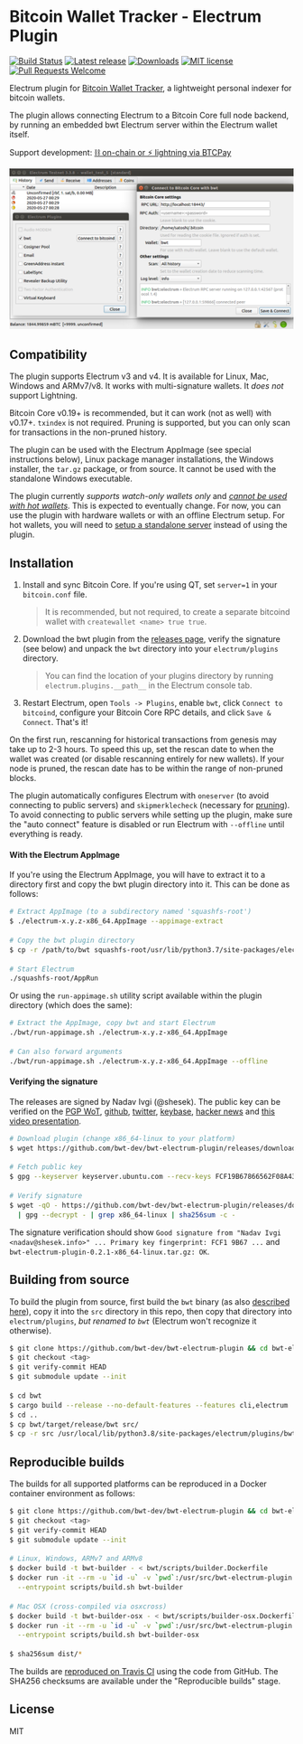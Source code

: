 # Bitcoin Wallet Tracker - Electrum Plugin

[![Build Status](https://travis-ci.org/bwt-dev/bwt-electrum-plugin.svg?branch=master)](https://travis-ci.org/bwt-dev/bwt-electrum-plugin)
[![Latest release](https://img.shields.io/github/v/release/bwt-dev/bwt-electrum-plugin?color=orange)](https://github.com/bwt-dev/bwt-electrum-plugin/releases/tag/v0.2.1)
[![Downloads](https://img.shields.io/github/downloads/bwt-dev/bwt/total.svg?color=blueviolet)](https://github.com/bwt-dev/bwt-electrum-plugin/releases)
[![MIT license](https://img.shields.io/github/license/bwt-dev/bwt-electrum-plugin.svg?color=yellow)](https://github.com/bwt-dev/bwt-electrum-plugin/blob/master/LICENSE)
[![Pull Requests Welcome](https://img.shields.io/badge/PRs-welcome-brightgreen.svg)](https://github.com/bwt-dev/bwt#developing)

<!-- TODO: change downloads counter back from main repo -->

Electrum plugin for [Bitcoin Wallet Tracker](https://github.com/bwt-dev/bwt), a lightweight personal indexer for bitcoin wallets.

The plugin allows connecting Electrum to a Bitcoin Core full node backend, by running
an embedded bwt Electrum server within the Electrum wallet itself.

Support development: [⛓️ on-chain or ⚡ lightning via BTCPay](https://btcpay.shesek.info/)

![Screenshot of bwt integrated into Electrum](doc/electrum-plugin.png)

## Compatibility

The plugin supports Electrum v3 and v4. It is available for Linux, Mac, Windows and ARMv7/v8. It works with multi-signature wallets. It *does not* support Lightning.

Bitcoin Core v0.19+ is recommended, but it can work (not as well) with v0.17+. `txindex` is not required.
Pruning is supported, but you can only scan for transactions in the non-pruned history.

The plugin can be used with the Electrum AppImage (see special instructions below), Linux package manager installations,
the Windows installer, the `tar.gz` package, or from source.
It cannot be used with the standalone Windows executable.

The plugin currently *supports watch-only wallets only* and [*cannot be used with hot wallets*](https://twitter.com/shesek/status/1275057901149667329). This is expected to eventually change.
For now, you can use the plugin with hardware wallets or with an offline Electrum setup.
For hot wallets, you will need to [setup a standalone server](https://github.com/bwt-dev/bwt#setting-up-bwt)
instead of using the plugin.

## Installation

1. Install and sync Bitcoin Core. If you're using QT, set `server=1` in your `bitcoin.conf` file.

   > It is recommended, but not required, to create a separate bitcoind wallet with `createwallet <name> true true`.

2. Download the bwt plugin from the [releases page](https://github.com/bwt-dev/bwt-electrum-plugin/releases),
   verify the signature (see below) and unpack the `bwt` directory into your `electrum/plugins` directory.

   > You can find the location of your plugins directory by running `electrum.plugins.__path__` in the Electrum console tab.

3. Restart Electrum, open `Tools -> Plugins`, enable `bwt`, click `Connect to bitcoind`, configure your Bitcoin Core RPC details, and click `Save & Connect`. That's it!

On the first run, rescanning for historical transactions from genesis may take up to 2-3 hours. To speed this up, set the rescan date to when
the wallet was created (or disable rescanning entirely for new wallets). If your node is pruned, the rescan date has to be within
the range of non-pruned blocks.

The plugin automatically configures Electrum with `oneserver` (to avoid connecting to public servers) and `skipmerklecheck` (necessary for [pruning](https://github.com/bwt-dev/bwt#pruning)).
To avoid connecting to public servers while setting up the plugin, make sure the "auto connect" feature is disabled or run Electrum with `--offline` until everything is ready.

#### With the Electrum AppImage

If you're using the Electrum AppImage, you will have to extract it to a directory first and copy the bwt plugin directory into it.
This can be done as follows:

```bash
# Extract AppImage (to a subdirectory named 'squashfs-root')
$ ./electrum-x.y.z-x86_64.AppImage --appimage-extract

# Copy the bwt plugin directory
$ cp -r /path/to/bwt squashfs-root/usr/lib/python3.7/site-packages/electrum/plugins/

# Start Electrum
./squashfs-root/AppRun
```

Or using the `run-appimage.sh` utility script available within the plugin directory (which does the same):

```bash
# Extract the AppImage, copy bwt and start Electrum
./bwt/run-appimage.sh ./electrum-x.y.z-x86_64.AppImage

# Can also forward arguments
./bwt/run-appimage.sh ./electrum-x.y.z-x86_64.AppImage --offline
```

#### Verifying the signature

The releases are signed by Nadav Ivgi (@shesek).
The public key can be verified on
the [PGP WoT](http://keys.gnupg.net/pks/lookup?op=vindex&fingerprint=on&search=0x81F6104CD0F150FC),
[github](https://api.github.com/users/shesek/gpg_keys),
[twitter](https://twitter.com/shesek),
[keybase](https://keybase.io/nadav),
[hacker news](https://news.ycombinator.com/user?id=nadaviv)
and [this video presentation](https://youtu.be/SXJaN2T3M10?t=4).


```bash
# Download plugin (change x86_64-linux to your platform)
$ wget https://github.com/bwt-dev/bwt-electrum-plugin/releases/download/v0.2.1/bwt-electrum-plugin-0.2.1-x86_64-linux.tar.gz

# Fetch public key
$ gpg --keyserver keyserver.ubuntu.com --recv-keys FCF19B67866562F08A43AAD681F6104CD0F150FC

# Verify signature
$ wget -qO - https://github.com/bwt-dev/bwt-electrum-plugin/releases/download/v0.2.1/SHA256SUMS.asc \
  | gpg --decrypt - | grep x86_64-linux | sha256sum -c -
```

The signature verification should show `Good signature from "Nadav Ivgi <nadav@shesek.info>" ... Primary key fingerprint: FCF1 9B67 ...` and `bwt-electrum-plugin-0.2.1-x86_64-linux.tar.gz: OK`.

## Building from source

To build the plugin from source, first build the `bwt` binary (as also [described here](https://github.com/bwt-dev/bwt#from-source)),
copy it into the `src` directory in this repo, then copy that directory into `electrum/plugins`, *but renamed to `bwt`* (Electrum won't recognize it otherwise).

```bash
$ git clone https://github.com/bwt-dev/bwt-electrum-plugin && cd bwt-electrum-plugin
$ git checkout <tag>
$ git verify-commit HEAD
$ git submodule update --init

$ cd bwt
$ cargo build --release --no-default-features --features cli,electrum
$ cd ..
$ cp bwt/target/release/bwt src/
$ cp -r src /usr/local/lib/python3.8/site-packages/electrum/plugins/bwt
```

## Reproducible builds

The builds for all supported platforms can be reproduced in a Docker container environment as follows:

```bash
$ git clone https://github.com/bwt-dev/bwt-electrum-plugin && cd bwt-electrum-plugin
$ git checkout <tag>
$ git verify-commit HEAD
$ git submodule update --init

# Linux, Windows, ARMv7 and ARMv8
$ docker build -t bwt-builder - < bwt/scripts/builder.Dockerfile
$ docker run -it --rm -u `id -u` -v `pwd`:/usr/src/bwt-electrum-plugin -w /usr/src/bwt-electrum-plugin \
  --entrypoint scripts/build.sh bwt-builder

# Mac OSX (cross-compiled via osxcross)
$ docker build -t bwt-builder-osx - < bwt/scripts/builder-osx.Dockerfile
$ docker run -it --rm -u `id -u` -v `pwd`:/usr/src/bwt-electrum-plugin -w /usr/src/bwt-electrum-plugin \
  --entrypoint scripts/build.sh bwt-builder-osx

$ sha256sum dist/*
```

The builds are [reproduced on Travis CI](https://travis-ci.org/github/bwt-dev/bwt-electrum-plugin/branches) using the code from GitHub.
The SHA256 checksums are available under the "Reproducible builds" stage.

## License

MIT
